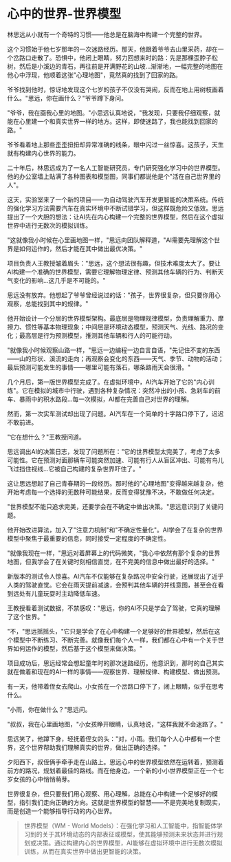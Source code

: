 # 心中的世界-世界模型

林思远从小就有一个奇特的习惯——他总是在脑海中构建一个完整的世界。

这个习惯始于他七岁那年的一次迷路经历。那天，他跟着爷爷去山里采药，却在一个岔路口走散了。恐惧中，他闭上眼睛，努力回想来时的路：先是那棵歪脖子松树，然后是小溪边的青石，再往前是开满野花的山坡...渐渐地，一幅完整的地图在他心中浮现，他顺着这张"心理地图"，竟然真的找到了回家的路。

爷爷找到他时，惊讶地发现这个七岁的孩子不仅没有哭闹，反而在地上用树枝画着什么。"思远，你在画什么？"爷爷蹲下身问。

"爷爷，我在画我心里的地图。"小思远认真地说，"我发现，只要我仔细观察，就能在心里建一个和真实世界一样的地方。这样，即使迷路了，我也能找到回家的路。"

爷爷看着地上那些歪歪扭扭却异常准确的线条，眼中闪过一丝惊喜。这孩子，天生就有构建内心世界的能力。

二十年后，林思远成为了一名人工智能研究员，专门研究强化学习中的世界模型。他的办公室墙上贴满了各种图表和模型图，同事们都说他是个"活在自己世界里的人"。

这天，实验室来了一个新的项目——为自动驾驶汽车开发更智能的决策系统。传统的强化学习方法需要汽车在真实环境中不断试错学习，但这样既危险又低效。思远提出了一个大胆的想法：让AI先在内心构建一个完整的世界模型，然后在这个虚拟世界中进行无数次的模拟训练。

"这就像我小时候在心里画地图一样，"思远向团队解释道，"AI需要先理解这个世界是如何运作的，然后才能在其中做出最优决策。"

项目负责人王教授皱着眉头："思远，这个想法很有趣，但技术难度太大了。要让AI构建一个准确的世界模型，需要它理解物理定律、预测其他车辆的行为、判断天气变化的影响...这几乎是不可能的。"

思远没有放弃。他想起了爷爷曾经说过的话："孩子，世界很复杂，但只要你用心观察，总能找到其中的规律。"

他开始设计一个分层的世界模型架构。最底层是物理规律模型，负责理解重力、摩擦力、惯性等基本物理现象；中间层是环境动态模型，预测天气、光线、路况的变化；最高层是行为预测模型，推测其他车辆和行人的可能行动。

"就像我小时候观察山路一样，"思远一边编程一边自言自语，"先记住不变的东西——山的形状、溪流的走向；再观察会变化的东西——天气、季节、动物的活动；最后预测可能发生的事情——哪里可能有落石，哪条路雨天会很滑。"

几个月后，第一版世界模型完成了。在虚拟环境中，AI汽车开始了它的"内心训练"。它在模拟的城市中行驶，遇到各种复杂情况：突然冲出的小孩、急刹车的前车、暴雨中的积水路段...每一次模拟，AI都在完善自己对世界的理解。

然而，第一次实车测试却出现了问题。AI汽车在一个简单的十字路口停下了，迟迟不敢前进。

"它在想什么？"王教授问道。

思远调出AI的决策日志，发现了问题所在："它的世界模型太完美了，考虑了太多可能性。它在预测对面那辆车可能突然加速、可能有行人从盲区冲出、可能有鸟儿飞过挡住视线...它被自己构建的复杂世界吓住了。"

这让思远想起了自己青春期的一段经历。那时他的"心理地图"变得越来越复杂，他开始考虑每一个选择的无数种可能结果，反而变得犹豫不决，不敢做任何决定。

"世界模型不能只追求完美，还要学会在不确定中做出决策。"思远意识到了关键问题。

他开始改进算法，加入了"注意力机制"和"不确定性量化"。AI学会了在复杂的世界模型中聚焦于最重要的信息，同时接受一定程度的不确定性。

"就像我现在一样，"思远对着屏幕上的代码微笑，"我心中依然有那个复杂的世界地图，但我学会了在关键时刻相信直觉，在不完美的信息中做出最好的选择。"

新版本的测试令人惊喜。AI汽车不仅能够在复杂路况中安全行驶，还展现出了近乎人类的驾驶直觉。它会在雨天提前减速，会预判其他车辆的并线意图，甚至会在看到远处有儿童玩耍时主动降低车速。

王教授看着测试数据，不禁感叹："思远，你的AI不只是学会了驾驶，它真的理解了这个世界。"

"不，"思远摇摇头，"它只是学会了在心中构建一个足够好的世界模型，然后在这个模型中不断练习、不断完善。就像我们每个人一样，我们都在心中有一个关于世界如何运作的模型，然后基于这个模型来做决策。"

项目成功后，思远经常会想起童年时的那次迷路经历。他意识到，那时的自己其实就在做着和现在的AI一样的事情——观察世界、理解规律、构建模型、做出预测。

有一天，他带着侄女去爬山。小女孩在一个岔路口停下了，闭上眼睛，似乎在思考什么。

"小雨，你在做什么？"思远问。

"叔叔，我在心里画地图，"小女孩睁开眼睛，认真地说，"这样我就不会迷路了。"

思远笑了，他蹲下身，轻抚着侄女的头："对，小雨。我们每个人心中都有一个世界，这个世界帮助我们理解真实的世界，做出正确的选择。"

夕阳西下，叔侄俩手牵手走在山路上。思远心中的世界模型依然在运转着，预测着前方的路况，规划着最佳的路线。而在他身边，一个新的小小世界模型正在一个七岁女孩的心中悄悄萌芽。

世界很复杂，但只要我们用心观察、用心理解，总能在心中构建一个足够好的模型，指引我们走向正确的方向。这就是世界模型的智慧——不是完美地复制现实，而是创造一个能够指导行动的内心世界。

> 世界模型（WM - World Models）：在强化学习和人工智能中，指智能体学习到的关于其环境动态的内部表征或模型，使其能够预测未来状态并进行规划或决策。通过构建内心的世界模型，AI能够在虚拟环境中进行无数次模拟训练，从而在真实世界中做出更智能的决策。 